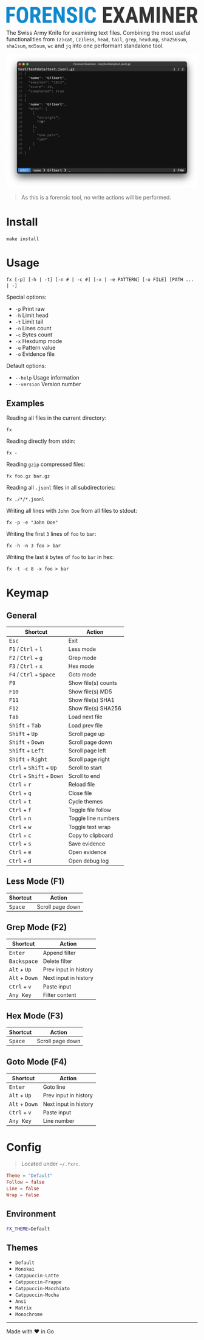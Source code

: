 ![](assets/logo.png "Forensic Examiner")

The Swiss Army Knife for examining text files. Combining the most useful functionalities from `(z)cat`, `(z)less`, `head`, `tail`, `grep`, `hexdump`, `sha256sum`, `sha1sum`, `md5sum`, `wc` and `jq` into one performant standalone tool.

![](assets/grep.png "Forensic Examiner")

> As this is a forensic tool, no write actions will be performed.

# Install
```console
make install
```

# Usage
```
fx [-p] [-h | -t] [-n # | -c #] [-x | -e PATTERN] [-o FILE] [PATH ... | -]
```

Special options:
* `-p` Print raw
* `-h` Limit head
* `-t` Limit tail
* `-n` Lines count
* `-c` Bytes count
* `-x` Hexdump mode
* `-e` Pattern value
* `-o` Evidence file

Default options:
* `--help` Usage information
* `--version` Version number

## Examples
Reading all files in the current directory:
```console
fx
```

Reading directly from stdin:
```console
fx -
```

Reading `gzip` compressed files:
```console
fx foo.gz bar.gz
```

Reading all `.jsonl` files in all subdirectories:
```console
fx ./*/*.jsonl
```

Writing all lines with `John Doe` from all files to stdout:
```console
fx -p -e "John Doe"
```

Writing the first `3` lines of `foo` to `bar`:
```console
fx -h -n 3 foo > bar
```

Writing the last `8` bytes of `foo` to `bar` in hex:
```console
fx -t -c 8 -x foo > bar
```

# Keymap

## General
| Shortcut                                             | Action                |
| ---------------------------------------------------- | --------------------- |
| <kbd>Esc</kbd>                                       | Exit                  |
| <kbd>F1</kbd> / <kbd>Ctrl</kbd> + <kbd>l</kbd>       | Less mode             |
| <kbd>F2</kbd> / <kbd>Ctrl</kbd> + <kbd>g</kbd>       | Grep mode             |
| <kbd>F3</kbd> / <kbd>Ctrl</kbd> + <kbd>x</kbd>       | Hex mode              |
| <kbd>F4</kbd> / <kbd>Ctrl</kbd> + <kbd>Space</kbd>   | Goto mode             |
| <kbd>F9</kbd>                                        | Show file(s) counts   |
| <kbd>F10</kbd>                                       | Show file(s) MD5      |
| <kbd>F11</kbd>                                       | Show file(s) SHA1     |
| <kbd>F12</kbd>                                       | Show file(s) SHA256   |
| <kbd>Tab</kbd>                                       | Load next file        |
| <kbd>Shift</kbd> + <kbd>Tab</kbd>                    | Load prev file        |
| <kbd>Shift</kbd> + <kbd>Up</kbd>                     | Scroll page up        |
| <kbd>Shift</kbd> + <kbd>Down</kbd>                   | Scroll page down      |
| <kbd>Shift</kbd> + <kbd>Left</kbd>                   | Scroll page left      |
| <kbd>Shift</kbd> + <kbd>Right</kbd>                  | Scroll page right     |
| <kbd>Ctrl</kbd> + <kbd>Shift</kbd> + <kbd>Up</kbd>   | Scroll to start       |
| <kbd>Ctrl</kbd> + <kbd>Shift</kbd> + <kbd>Down</kbd> | Scroll to end         |
| <kbd>Ctrl</kbd> + <kbd>r</kbd>                       | Reload file           |
| <kbd>Ctrl</kbd> + <kbd>q</kbd>                       | Close file            |
| <kbd>Ctrl</kbd> + <kbd>t</kbd>                       | Cycle themes          |
| <kbd>Ctrl</kbd> + <kbd>f</kbd>                       | Toggle file follow    |
| <kbd>Ctrl</kbd> + <kbd>n</kbd>                       | Toggle line numbers   |
| <kbd>Ctrl</kbd> + <kbd>w</kbd>                       | Toggle text wrap      |
| <kbd>Ctrl</kbd> + <kbd>c</kbd>                       | Copy to clipboard     |
| <kbd>Ctrl</kbd> + <kbd>s</kbd>                       | Save evidence         |
| <kbd>Ctrl</kbd> + <kbd>e</kbd>                       | Open evidence         |
| <kbd>Ctrl</kbd> + <kbd>d</kbd>                       | Open debug log        |

## Less Mode (F1)
| Shortcut                                             | Action                |
| ---------------------------------------------------- | --------------------- |
| <kbd>Space</kbd>                                     | Scroll page down      |

## Grep Mode (F2)
| Shortcut                                             | Action                |
| ---------------------------------------------------- | --------------------- |
| <kbd>Enter</kbd>                                     | Append filter         |
| <kbd>Backspace</kbd>                                 | Delete filter         |
| <kbd>Alt</kbd> + <kbd>Up</kbd>                       | Prev input in history |
| <kbd>Alt</kbd> + <kbd>Down</kbd>                     | Next input in history |
| <kbd>Ctrl</kbd> + <kbd>v</kbd>                       | Paste input           |
| <kbd>Any Key</kbd>                                   | Filter content        |

## Hex Mode (F3)
| Shortcut                                             | Action                |
| ---------------------------------------------------- | --------------------- |
| <kbd>Space</kbd>                                     | Scroll page down      |

## Goto Mode (F4)
| Shortcut                                             | Action                |
| ---------------------------------------------------- | --------------------- |
| <kbd>Enter</kbd>                                     | Goto line             |
| <kbd>Alt</kbd> + <kbd>Up</kbd>                       | Prev input in history |
| <kbd>Alt</kbd> + <kbd>Down</kbd>                     | Next input in history |
| <kbd>Ctrl</kbd> + <kbd>v</kbd>                       | Paste input           |
| <kbd>Any Key</kbd>                                   | Line number           |

# Config
> Located under `~/.fxrc`.

```toml
Theme = "Default"
Follow = false
Line = false
Wrap = false
```

## Environment
```bash
FX_THEME=Default
```

## Themes
* `Default`
* `Monokai`
* `Catppuccin-Latte`
* `Catppuccin-Frappe`
* `Catppuccin-Macchiato`
* `Catppuccin-Mocha`
* `Ansi`
* `Matrix`
* `Monochrome`

---
Made with ❤ in Go